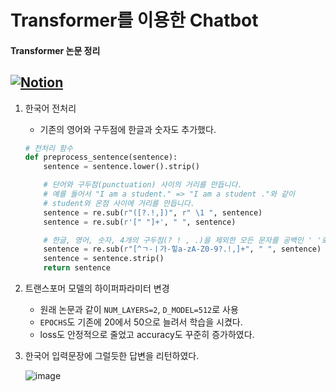 # Transformer를 이용한 Chatbot

#### Transformer 논문 정리
[![Notion](https://img.shields.io/badge/Notion-white?style=flat-square&logo=Notion&logoColor=black&link=https://www.notion.so/c80299b18b934dfbabefab1227105370)](https://www.notion.so/Attention-is-All-You-Need-8d386fb5741f4d168f2e3703c15484e8)
---
1. 한국어 전처리
    - 기존의 영어와 구두점에 한글과 숫자도 추가했다.
    ```python
    # 전처리 함수
    def preprocess_sentence(sentence):
        sentence = sentence.lower().strip()

        # 단어와 구두점(punctuation) 사이의 거리를 만듭니다.
        # 예를 들어서 "I am a student." => "I am a student ."와 같이
        # student와 온점 사이에 거리를 만듭니다.
        sentence = re.sub(r"([?.!,])", r" \1 ", sentence)
        sentence = re.sub(r'[" "]+', " ", sentence)

        # 한글, 영어, 숫자, 4개의 구두점(? ! , .)을 제외한 모든 문자를 공백인 ' '로 대체
        sentence = re.sub(r"[^ㄱ-ㅣ가-힣a-zA-Z0-9?.!,]+", " ", sentence)
        sentence = sentence.strip()
        return sentence
    ```
    
 

2. 트랜스포머 모델의 하이퍼파라미터 변경

    - 원래 논문과 같이 ```NUM_LAYERS=2```, ```D_MODEL=512```로 사용
    - ```EPOCHS```도 기존에 20에서 50으로 늘려서 학습을 시켰다.
    - loss도 안정적으로 줄었고 accuracy도 꾸준히 증가하였다.  
    


3. 한국어 입력문장에 그럴듯한 답변을 리턴하였다.

    ![image](https://user-images.githubusercontent.com/48716219/97334479-221c4e80-18c0-11eb-8b94-3016a58b5bfe.png)
